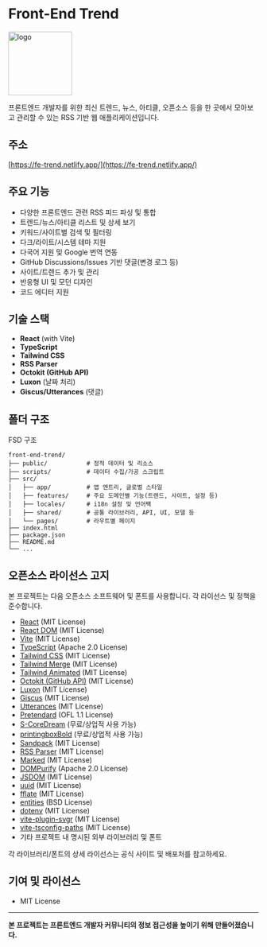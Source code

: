 # Front-End Trend
<img width="128" height="128" alt="logo" src="https://github.com/user-attachments/assets/54c23472-8182-408b-a4fa-186cd6842b81" />

프론트엔드 개발자를 위한 최신 트렌드, 뉴스, 아티클, 오픈소스 등을 한 곳에서 모아보고 관리할 수 있는 RSS 기반 웹 애플리케이션입니다.

## 주소
[https://fe-trend.netlify.app/](https://fe-trend.netlify.app/)

## 주요 기능

- 다양한 프론트엔드 관련 RSS 피드 파싱 및 통합
- 트렌드/뉴스/아티클 리스트 및 상세 보기
- 키워드/사이트별 검색 및 필터링
- 다크/라이트/시스템 테마 지원
- 다국어 지원 및 Google 번역 연동
- GitHub Discussions/Issues 기반 댓글(변경 로그 등)
- 사이트/트렌드 추가 및 관리
- 반응형 UI 및 모던 디자인
- 코드 에디터 지원

## 기술 스택

- **React** (with Vite)
- **TypeScript**
- **Tailwind CSS**
- **RSS Parser**
- **Octokit (GitHub API)**
- **Luxon** (날짜 처리)
- **Giscus/Utterances** (댓글)

## 폴더 구조

FSD 구조

```
front-end-trend/
├── public/           # 정적 데이터 및 리소스
├── scripts/          # 데이터 수집/가공 스크립트
├── src/
│   ├── app/          # 앱 엔트리, 글로벌 스타일
│   ├── features/     # 주요 도메인별 기능(트렌드, 사이트, 설정 등)
│   ├── locales/      # i18n 설정 및 언어팩
│   ├── shared/       # 공통 라이브러리, API, UI, 모델 등
│   └── pages/        # 라우트별 페이지
├── index.html
├── package.json
├── README.md
└── ...
```

## 오픈소스 라이선스 고지

본 프로젝트는 다음 오픈소스 소프트웨어 및 폰트를 사용합니다. 각 라이선스 및 정책을 준수합니다.

- [React](https://react.dev/) (MIT License)
- [React DOM](https://react.dev/) (MIT License)
- [Vite](https://vitejs.dev/) (MIT License)
- [TypeScript](https://www.typescriptlang.org/) (Apache 2.0 License)
- [Tailwind CSS](https://tailwindcss.com/) (MIT License)
- [Tailwind Merge](https://github.com/dcastil/tailwind-merge) (MIT License)
- [Tailwind Animated](https://github.com/benadamstyles/tailwindcss-animated) (MIT License)
- [Octokit (GitHub API)](https://github.com/octokit/octokit.js) (MIT License)
- [Luxon](https://moment.github.io/luxon/) (MIT License)
- [Giscus](https://giscus.app/) (MIT License)
- [Utterances](https://utteranc.es/) (MIT License)
- [Pretendard](https://github.com/orioncactus/pretendard) (OFL 1.1 License)
- [S-CoreDream](https://noonnu.cc/font_page/45) (무료/상업적 사용 가능)
- [printingboxBold](https://noonnu.cc/font_page/2507) (무료/상업적 사용 가능)
- [Sandpack](https://github.com/codesandbox/sandpack) (MIT License)
- [RSS Parser](https://github.com/bobby-brennan/rss-parser) (MIT License)
- [Marked](https://github.com/markedjs/marked) (MIT License)
- [DOMPurify](https://github.com/cure53/DOMPurify) (Apache 2.0 License)
- [JSDOM](https://github.com/jsdom/jsdom) (MIT License)
- [uuid](https://github.com/uuidjs/uuid) (MIT License)
- [fflate](https://github.com/101arrowz/fflate) (MIT License)
- [entities](https://github.com/fb55/entities) (BSD License)
- [dotenv](https://github.com/motdotla/dotenv) (MIT License)
- [vite-plugin-svgr](https://github.com/pd4d10/vite-plugin-svgr) (MIT License)
- [vite-tsconfig-paths](https://github.com/aleclarson/vite-tsconfig-paths) (MIT License)
- 기타 프로젝트 내 명시된 외부 라이브러리 및 폰트

각 라이브러리/폰트의 상세 라이선스는 공식 사이트 및 배포처를 참고하세요.

## 기여 및 라이선스

- MIT License

---

**본 프로젝트는 프론트엔드 개발자 커뮤니티의 정보 접근성을 높이기 위해 만들어졌습니다.**
